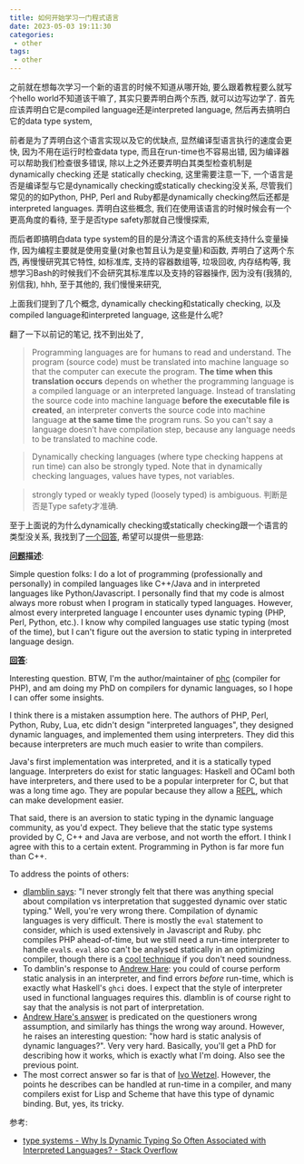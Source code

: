 ```yaml
---
title: 如何开始学习一门程式语言
date: 2023-05-03 19:11:30
categories:
 - other
tags:
 - other
---
```


之前就在想每次学习一个新的语言的时候不知道从哪开始, 要么跟着教程要么就写个hello world不知道该干嘛了, 其实只要弄明白两个东西, 就可以边写边学了. 首先应该弄明白它是compiled language还是interpreted language, 然后再去搞明白它的data type system, 

前者是为了弄明白这个语言实现以及它的优缺点, 显然编译型语言执行的速度会更快, 因为不用在运行时检查data type, 而且在run-time也不容易出错, 因为编译器可以帮助我们检查很多错误, 除以上之外还要弄明白其类型检查机制是dynamically checking 还是 statically checking, 这里需要注意一下, 一个语言是否是编译型与它是dynamically checking或statically checking没关系, 尽管我们常见的的如Python, PHP, Perl and Ruby都是dynamically checking然后还都是interpreted languages. 弄明白这些概念, 我们在使用该语言的时候时候会有一个更高角度的看待, 至于是否type safety那就自己慢慢探索, 

而后者即搞明白data type system的目的是分清这个语言的系统支持什么变量操作, 因为编程主要就是使用变量(对象也暂且认为是变量)和函数, 弄明白了这两个东西, 再慢慢研究其它特性, 如标准库, 支持的容器数组等, 垃圾回收, 内存结构等, 我想学习Bash的时候我们不会研究其标准库以及支持的容器操作, 因为没有(我猜的, 别信我), hhh, 至于其他的, 我们慢慢来研究, 

上面我们提到了几个概念, dynamically checking和statically checking, 以及compiled language和interpreted language, 这些是什么呢?

翻了一下以前记的笔记, 找不到出处了, 

> Programming languages are for humans to read and understand. The program (source code) must be translated into machine language so that the computer can execute the program. **The time when this translation occurs** depends on whether the programming language is a compiled language or an interpreted language. Instead of translating the source code into machine language **before the executable file is created**, an interpreter converts the source code into machine language **at the same time** the program runs. So you can't say a language doesn’t have compilation step, because any language needs to be translated to machine code.  

> Dynamically checking languages (where type checking happens at run time) can also be strongly typed. Note that in dynamically checking languages, values have types, not variables.

> strongly typed or weakly typed (loosely typed) is ambiguous. 判断是否是Type safety才准确. 

至于上面说的为什么dynamically checking或statically checking跟一个语言的类型没关系, 我找到了[一个回答](https://stackoverflow.com/a/1413550/16317008), 希望可以提供一些思路:

**[问题](https://stackoverflow.com/questions/1393883/why-is-dynamic-typing-so-often-associated-with-interpreted-languages)描述**:

Simple question folks: I do a lot of programming (professionally and personally) in compiled languages like C++/Java and in interpreted languages like Python/Javascript. I personally find that my code is almost always more robust when I program in statically typed languages. However, almost every interpreted language I encounter uses dynamic typing (PHP, Perl, Python, etc.). I know why compiled languages use static typing (most of the time), but I can't figure out the aversion to static typing in interpreted language design.

**[回答](https://stackoverflow.com/a/1413550/16317008)**: 

Interesting question. BTW, I'm the author/maintainer of [phc](http://phpcompiler.org/) (compiler for PHP), and am doing my PhD on compilers for dynamic languages, so I hope I can offer some insights.

I think there is a mistaken assumption here. The authors of PHP, Perl, Python, Ruby, Lua, etc didn't design "interpreted languages", they designed dynamic languages, and implemented them using interpreters. They did this because interpreters are much much easier to write than compilers.

Java's first implementation was interpreted, and it is a statically typed language. Interpreters do exist for static languages: Haskell and OCaml both have interpreters, and there used to be a popular interpreter for C, but that was a long time ago. They are popular because they allow a [REPL](http://en.wikipedia.org/wiki/Read-eval-print_loop), which can make development easier.

That said, there is an aversion to static typing in the dynamic language community, as you'd expect. They believe that the static type systems provided by C, C++ and Java are verbose, and not worth the effort. I think I agree with this to a certain extent. Programming in Python is far more fun than C++.

To address the points of others:

- [dlamblin says](https://stackoverflow.com/questions/1393883/why-is-dynamic-typing-so-often-associated-with-interpreted-languages/1394651#1394651): "I never strongly felt that there was anything special about compilation vs interpretation that suggested dynamic over static typing." Well, you're very wrong there. Compilation of dynamic languages is very difficult. There is mostly the `eval` statement to consider, which is used extensively in Javascript and Ruby. phc compiles PHP ahead-of-time, but we still need a run-time interpreter to handle `eval`s. `eval` also can't be analysed statically in an optimizing compiler, though there is a [cool technique](http://www.cs.umd.edu/~jfoster/papers/cs-tr-4935.pdf) if you don't need soundness.
- To damblin's response to [Andrew Hare](https://stackoverflow.com/questions/1393883/why-is-dynamic-typing-so-often-associated-with-interpreted-languages/1393907#1393907): you could of course perform static analysis in an interpreter, and find errors *before* run-time, which is exactly what Haskell's `ghci` does. I expect that the style of interpreter used in functional languages requires this. dlamblin is of course right to say that the analysis is not part of interpretation.
- [Andrew Hare's answer](https://stackoverflow.com/questions/1393883/why-is-dynamic-typing-so-often-associated-with-interpreted-languages/1393907#1393907) is predicated on the questioners wrong assumption, and similarly has things the wrong way around. However, he raises an interesting question: "how hard is static analysis of dynamic languages?". Very very hard. Basically, you'll get a PhD for describing how it works, which is exactly what I'm doing. Also see the previous point.
- The most correct answer so far is that of [Ivo Wetzel](https://stackoverflow.com/questions/1393883/why-is-dynamic-typing-so-often-associated-with-interpreted-languages/1394363#1394363). However, the points he describes can be handled at run-time in a compiler, and many compilers exist for Lisp and Scheme that have this type of dynamic binding. But, yes, its tricky.

参考:

- [type systems - Why Is Dynamic Typing So Often Associated with Interpreted Languages? - Stack Overflow](https://stackoverflow.com/questions/1393883/why-is-dynamic-typing-so-often-associated-with-interpreted-languages)
